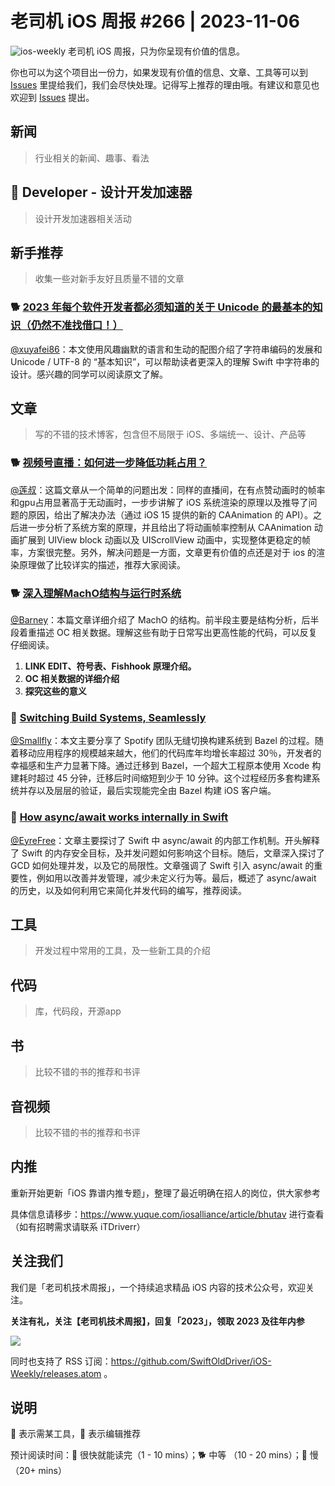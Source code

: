 # 老司机 iOS 周报 #266 | 2023-11-06

![ios-weekly](https://github.com/SwiftOldDriver/iOS-Weekly/blob/master/assets/ios-weekly.png?raw=true)
老司机 iOS 周报，只为你呈现有价值的信息。

你也可以为这个项目出一份力，如果发现有价值的信息、文章、工具等可以到 [Issues](https://github.com/SwiftOldDriver/iOS-Weekly/issues) 里提给我们，我们会尽快处理。记得写上推荐的理由哦。有建议和意见也欢迎到 [Issues](https://github.com/SwiftOldDriver/iOS-Weekly/issues) 提出。

## 新闻

> 行业相关的新闻、趣事、看法

##  Developer - 设计开发加速器

> 设计开发加速器相关活动

## 新手推荐

> 收集一些对新手友好且质量不错的文章

### 🐕 [2023 年每个软件开发者都必须知道的关于 Unicode 的最基本的知识（仍然不准找借口！）](https://blog.xinshijiededa.men/unicode/)

[@xuyafei86](https://github.com/xiaofei86)：本文使用风趣幽默的语言和生动的配图介绍了字符串编码的发展和 Unicode / UTF-8 的 “基本知识”，可以帮助读者更深入的理解 Swift 中字符串的设计。感兴趣的同学可以阅读原文了解。

## 文章

> 写的不错的技术博客，包含但不局限于 iOS、多端统一、设计、产品等

### 🐕 [视频号直播：如何进一步降低功耗占用？](https://mp.weixin.qq.com/s/LKoGJylYfyk8iTXlvoW0gA)
[@莲叔](https://github.com/aaaron7)：这篇文章从一个简单的问题出发：同样的直播间，在有点赞动画时的帧率和gpu占用显著高于无动画时，一步步讲解了 iOS 系统渲染的原理以及推导了问题的原因，给出了解决办法（通过 iOS 15 提供的新的 CAAnimation 的 API）。之后进一步分析了系统方案的原理，并且给出了将动画帧率控制从 CAAnimation 动画扩展到 UIView block 动画以及 UIScrollView 动画中，实现整体更稳定的帧率，方案很完整。另外，解决问题是一方面，文章更有价值的点还是对于 ios 的渲染原理做了比较详实的描述，推荐大家阅读。

### 🐕 [深入理解MachO结构与运行时系统](https://joey520.github.io/2020/01/30/%E6%B7%B1%E5%85%A5%E7%90%86%E8%A7%A3MachO%E7%BB%93%E6%9E%84/%23%E5%89%8D%E8%A8%80)

[@Barney](~https://github.com/BarneyZhaoooo~)：本篇文章详细介绍了 MachO 的结构。前半段主要是结构分析，后半段着重描述 OC 相关数据。理解这些有助于日常写出更高性能的代码，可以反复仔细阅读。

1. **LINK EDIT、符号表、Fishhook 原理介绍。**
2. **OC 相关数据的详细介绍**
3. **探究这些的意义**

### 🐎 [Switching Build Systems, Seamlessly](https://engineering.atspotify.com/2023/10/switching-build-systems-seamlessly/)
[@Smallfly](https://github.com/iostalks)：本文主要分享了 Spotify 团队无缝切换构建系统到 Bazel 的过程。随着移动应用程序的规模越来越大，他们的代码库年均增长率超过 30％，开发者的幸福感和生产力显著下降。通过迁移到 Bazel，一个超大工程原本使用 Xcode 构建耗时超过 45 分钟，迁移后时间缩短到少于 10 分钟。这个过程经历多套构建系统并存以及层层的验证，最后实现能完全由 Bazel 构建 iOS 客户端。

### 🐢 [How async/await works internally in Swift](https://swiftrocks.com/how-async-await-works-internally-in-swift)

[@EyreFree](https://github.com/EyreFree)：文章主要探讨了 Swift 中 async/await 的内部工作机制。开头解释了 Swift 的内存安全目标，及并发问题如何影响这个目标。随后，文章深入探讨了 GCD 如何处理并发，以及它的局限性。文章强调了 Swift 引入 async/await 的重要性，例如用以改善并发管理，减少未定义行为等。最后，概述了 async/await 的历史，以及如何利用它来简化并发代码的编写，推荐阅读。


## 工具

> 开发过程中常用的工具，及一些新工具的介绍

## 代码

> 库，代码段，开源app

## 书

> 比较不错的书的推荐和书评

## 音视频

> 比较不错的书的推荐和书评

## 内推

重新开始更新「iOS 靠谱内推专题」，整理了最近明确在招人的岗位，供大家参考

具体信息请移步：https://www.yuque.com/iosalliance/article/bhutav 进行查看（如有招聘需求请联系 iTDriverr）

## 关注我们

我们是「老司机技术周报」，一个持续追求精品 iOS 内容的技术公众号，欢迎关注。

**关注有礼，关注【老司机技术周报】，回复「2023」，领取 2023 及往年内参**

![](https://github.com/SwiftOldDriver/iOS-Weekly/blob/master/assets/qrcode_for_wechat.jpg?raw=true)

同时也支持了 RSS 订阅：https://github.com/SwiftOldDriver/iOS-Weekly/releases.atom 。

## 说明

🚧 表示需某工具，🌟 表示编辑推荐

预计阅读时间：🐎 很快就能读完（1 - 10 mins）；🐕 中等 （10 - 20 mins）；🐢 慢（20+ mins）
